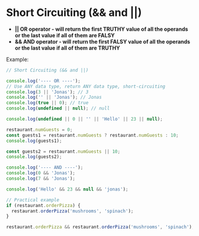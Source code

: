 # Short Circuiting (&& and ||)

- **|| OR operator - will return the first TRUTHY value of all the operands or the last value if all of them are FALSY**
- **&& AND operator - will return the first FALSY value of all the operands or the last value if all of them are TRUTHY**

Example:

```js
// Short Circuiting (&& and ||)

console.log('---- OR ----');
// Use ANY data type, return ANY data type, short-circuiting
console.log(3 || 'Jonas'); // 3
console.log('' || 'Jonas'); // Jonas
console.log(true || 0); // true
console.log(undefined || null); // null

console.log(undefined || 0 || '' || 'Hello' || 23 || null);

restaurant.numGuests = 0;
const guests1 = restaurant.numGuests ? restaurant.numGuests : 10;
console.log(guests1);

const guests2 = restaurant.numGuests || 10;
console.log(guests2);

console.log('---- AND ----');
console.log(0 && 'Jonas');
console.log(7 && 'Jonas');

console.log('Hello' && 23 && null && 'jonas');

// Practical example
if (restaurant.orderPizza) {
  restaurant.orderPizza('mushrooms', 'spinach');
}

restaurant.orderPizza && restaurant.orderPizza('mushrooms', 'spinach');
```
